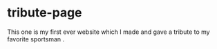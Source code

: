 # tribute-page
This one is my first ever website which I made and gave a tribute to my favorite sportsman .

